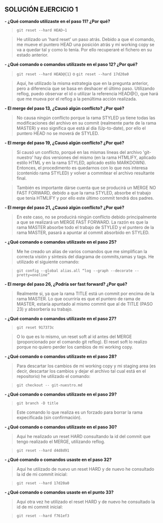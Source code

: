 
## SOLUCIÓN EJERCICIO 1

**- ¿Qué comando utilizaste en el paso 11? ¿Por qué?**

 > `git reset --hard HEAD~1`
   
 > He utilizado un 'hard reset' un paso atrás. Debido a que el comando, me mueve el puntero HEAD una posición atrás y mi working copy se va a quedar tal y como lo tenía. Por ello recuperaré el fichero en su estado anterior.

**- ¿Qué comando o comandos utilizaste en el paso 12? ¿Por qué?**

>  `git reset --hard HEAD@{1}`
     o 
    `git reset --hard 17d20a0`
    
> Aquí, he utilizado la misma estrategia que en la pregunta anterior, pero a diferencia que se basa en deshacer el último paso. Utilizando reflog, puedo observar el id o utilizar la referencia HEAD@{}, que hará que me mueva por el reflog a la penúltima acción realizada.


**- El merge del paso 13, ¿Causó algún conflicto? ¿Por qué?**

> No causa ningún conflicto porque la rama STYLED ya tiene todas las modificaciones del archivo en su commit (realmente parte de la rama MASTER) y eso significa que está al día (Up-to-date), por ello el puntero HEAD no se moverá de STYLED.

**- El merge del paso 19, ¿Causó algún conflicto? ¿Por qué?**
  
>Sí causó un conflicto, porqué en las mismas líneas del archivo 'git-nuestro' hay dos versiones del mismo (en la rama HTMLIFY, aplicado estilo HTML y en la rama STYLED, aplicado estilo MARKDOWN). 
  Entonces, el procedimento es quedarnos con lo que nos interesa (contenido rama STYLED) y volver a commitear el archivo resultante final.
  
>También es importante dárse cuenta que se producirá un MERGE NO FAST FORWARD, debido a que la rama STYLED, absorbe el trabajo que tenía HTMLIFY y por ello este último commit tendrá dos padres.

**- El merge del paso 21, ¿Causó algún conflicto? ¿Por qué?**

>En este caso, no se producirá ningún conflicto debido principalmente a que se realizará un MERGE FAST FORWARD. La razón es que la rama MASTER absorbe todo el trabajo de STYLED y el puntero de la rama MASTER, pasará a apuntar al commit absorbido en STYLED.

**- ¿Qué comando o comandos utilizaste en el paso 25?**

>Me he creado un alias de varios comandos que me simplifican la correcta visión y síntesis del diagrama de commits,ramas y tags. He utilizado el siguiente comando:

>`git config --global alias.all “log --graph --decorate --pretty=oneline”` 
 
**- El merge del paso 26, ¿Podría ser fast forward? ¿Por qué?**

> Realmente si, ya que la rama TITLE está un commit por encima de la rama MASTER. Lo que ocurriría es que el puntero de rama de MASTER, estaría apuntado al mismo commit que al de TITLE (PASO 23) y absorbería su trabajo.

**- ¿Qué comando o comandos utilizaste en el paso 27?**

> `git reset 917373c` 

> O lo que es lo mismo, un reset soft al id antes del MERGE (proporcionado por el comando git reflog). El reset soft lo realizo porque no quiero perder los cambios de mi working copy.

**- ¿Qué comando o comandos utilizaste en el paso 28?**

> Para descartar los cambios de mi working copy y mi staging area (es decir, descartar los cambios y dejar el archivo tal cual está en el repositorio) he utilizado el comando: 

> `git checkout -- git-nuestro.md`

**- ¿Qué comando o comandos utilizaste en el paso 29?**

> `git branch -D title`

> Este comando lo que realiza es un forzado para borrar la rama expecificada (sin confirmación).

**- ¿Qué comando o comandos utilizaste en el paso 30?**

> Aquí he realizado un reset HARD consultando la id del commit que tengo realizado el MERGE, utilizando reflog.

>`git reset --hard d4d8d91`

**- ¿Qué comando o comandos usaste en el paso 32?**

> Aquí he utilizado de nuevo un reset HARD y de nuevo he consultado la id de mi commit inicial:

>`git reset --hard 17d20a0`

**- ¿Qué comando o comandos usaste en el punto 33?**

>Aquí otra vez he utilizado el reset HARD y de nuevo he consultado la id de mi commit inicial:

>`git reset --hard f761ef3`
